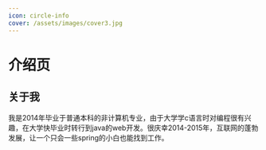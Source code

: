 ```yaml
---
icon: circle-info
cover: /assets/images/cover3.jpg
---
```

# 介绍页

## 关于我

我是2014年毕业于普通本科的非计算机专业，由于大学学c语言时对编程很有兴趣，在大学快毕业时转行到java的web开发。很庆幸2014-2015年，互联网的蓬勃发展，让一个只会一些spring的小白也能找到工作。

